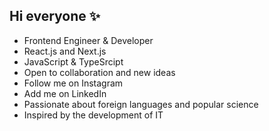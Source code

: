 ## Hi everyone ✨

- Frontend Engineer & Developer
- React.js and Next.js
- JavaScript & TypeSrcipt
- Open to collaboration and new ideas
- Follow me on Instagram
- Add me on LinkedIn
- Passionate about foreign languages and popular science
- Inspired by the development of IT 
